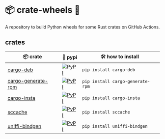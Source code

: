 # 📦 crate-wheels 🎡

A repository to build Python wheels for some Rust crates on GitHub Actions.

## crates

| 📦 crate            | 🎡 pypi                                                                                                       | 🛠️ how to install                 |
| ------------------ | ------------------------------------------------------------------------------------------------------------ | -------------------------------- |
| [cargo-deb]          | [![PyPI](https://img.shields.io/pypi/v/cargo-deb.svg)](https://pypi.org/project/cargo-deb)                   | `pip install cargo-deb`          |
| [cargo-generate-rpm] | [![PyPI](https://img.shields.io/pypi/v/cargo-generate-rpm.svg)](https://pypi.org/project/cargo-generate-rpm) | `pip install cargo-generate-rpm` |
| [cargo-insta]      | [![PyPI](https://img.shields.io/pypi/v/cargo-insta.svg)](https://pypi.org/project/cargo-insta)               | `pip install cargo-insta`        |
| [sccache]          | [![PyPI](https://img.shields.io/pypi/v/sccache.svg)](https://pypi.org/project/sccache)                       | `pip install sccache`            |
| [uniffi-bindgen]   | [![PyPI](https://img.shields.io/pypi/v/uniffi-bindgen.svg)](https://pypi.org/project/uniffi-bindgen)         | `pip install uniffi-bindgen`     |

[cargo-deb]: https://github.com/kornelski/cargo-deb
[cargo-generate-rpm]: https://github.com/cat-in-136/cargo-generate-rpm
[cargo-insta]: https://github.com/mitsuhiko/insta/tree/master/cargo-insta
[sccache]: https://github.com/mozilla/sccache
[uniffi-bindgen]: https://github.com/mozilla/uniffi-rs/tree/main/uniffi_bindgen